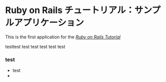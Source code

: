 # Ruby on Rails チュートリアル：サンプルアプリケーション

This is the first application for the
[*Ruby on Rails Tutorial*](http://railstutorial.jp/)

testtest
test
test
test
test
test
### test
* test
* 
